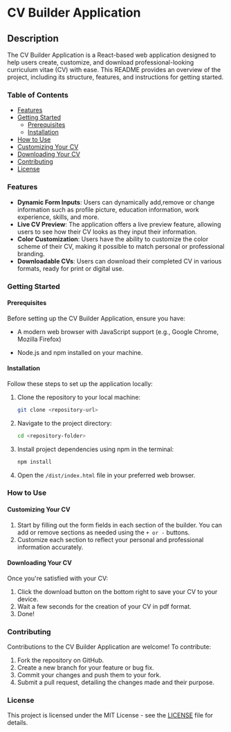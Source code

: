 # CV Builder Application

## Description

The CV Builder Application is a React-based web application designed to help users create, customize, and download professional-looking curriculum vitae (CV) with ease. This README provides an overview of the project, including its structure, features, and instructions for getting started.

### Table of Contents

- [Features](#features)
- [Getting Started](#getting-started)
  - [Prerequisites](#prerequisites)
  - [Installation](#installation)
- [How to Use](#how-to-use)
- [Customizing Your CV](#customizing-your-cv)
- [Downloading Your CV](#downloading-your-cv)
- [Contributing](#contributing)
- [License](#license)

### Features

- **Dynamic Form Inputs**: Users can dynamically add,remove or change information such as profile picture, education information, work experience, skills, and more.
- **Live CV Preview**: The application offers a live preview feature, allowing users to see how their CV looks as they input their information.
- **Color Customization**: Users have the ability to customize the color scheme of their CV, making it possible to match personal or professional branding.
- **Downloadable CVs**: Users can download their completed CV in various formats, ready for print or digital use.

### Getting Started

#### Prerequisites

Before setting up the CV Builder Application, ensure you have:

- A modern web browser with JavaScript support (e.g., Google Chrome, Mozilla Firefox)

- Node.js and npm installed on your machine.

#### Installation

Follow these steps to set up the application locally:

1. Clone the repository to your local machine:

   ```sh
   git clone <repository-url>

   ```

2. Navigate to the project directory:

   ```sh
   cd <repository-folder>

   ```

3. Install project dependencies using npm in the terminal:

   ```sh
   npm install

   ```

4. Open the `/dist/index.html` file in your preferred web browser.

### How to Use

#### Customizing Your CV

1. Start by filling out the form fields in each section of the builder. You can add or remove sections as needed using the `+ or -` buttons.
2. Customize each section to reflect your personal and professional information accurately.

#### Downloading Your CV

Once you're satisfied with your CV:

1. Click the download button on the bottom right to save your CV to your device.
2. Wait a few seconds for the creation of your CV in pdf format.
3. Done!

### Contributing

Contributions to the CV Builder Application are welcome! To contribute:

1. Fork the repository on GitHub.
2. Create a new branch for your feature or bug fix.
3. Commit your changes and push them to your fork.
4. Submit a pull request, detailing the changes made and their purpose.

### License

This project is licensed under the MIT License - see the [LICENSE](LICENSE) file for details.
